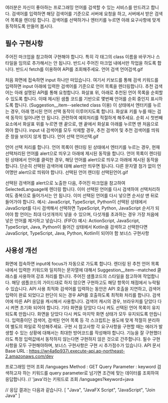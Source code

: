 여러분은 자신이 좋아하는 프로그래밍 언어를 검색할 수 있는 서비스를 만드려고 합니다. 검색어를 입력하면 해당 검색어를 기준으로 서버에 요청을 하고, 서버에서 받은 검색어 목록을 렌더링 합니다. 검색어를 선택하거나 엔터키를 누르면 아래 요구사항에 맞게 동작하도록 만들어 봅시다.

## 필수 구현사항

주어진 마크업을 참고하여 구현해야 합니다. 특히 각 태그의 class 이름을 바꾸거나 스타일을 임의로 추가해서는 안 됩니다. 반드시 주어진 마크업 내에서만 작업을 하도록 합니다.
반드시 fetch를 이용하여 API를 조회해주세요.
언어 검색
언어검색.gif

처음 화면에 접속하면 input 하나만 떠있습니다.
여기서 키보드를 통해 검색 키워드를 입력하면 input 아래에 입력한 검색어를 기준으로 언어 목록을 렌더링합니다. 추천 검색어는 아래 설명된 API를 통해 요청합니다.
화살표 위, 아래로 추천된 언어 목록을 순회할 수 있도록 합니다. 이때 제시된 샘플 코드를 기반으로 몇번째 언어를 순회 중인지 표시하도록 합니다. (Suggestion\_\_item--selected class 이용)
이 상태에서 엔터키를 누르는 경우, 아래 명시된 언어 선택 동작이 이루어지도록 합니다.
화살표 키를 누를 때는 검색 동작이 일어나면 안 됩니다. 관련하여 예외처리를 적절하게 해주세요.
순회 시 첫번째 요소에서 화살표 위를 누르면 맨 끝으로, 맨 끝에서 화살표 아래를 누르면 맨 처음으로 와야 합니다.
input 내 검색어를 모두 삭제할 경우, 추천 검색어 및 추천 검색어를 띄워준 창을 보이지 않게 합니다.
언어 선택
언어선택.gif

언어 선택 처리를 합니다.
언어 목록이 렌더링 된 상태에서 엔터키를 누르는 경우, 현재 선택처리된 언어를 alert으로 띄우고 아래에 제시된 동작을 합니다.
언어 목록이 렌더링 된 상태에서 언어를 클릭한 경우, 해당 언어를 alert으로 띄우고 아래에 제시된 동작을 합니다.
단순히 선택된 검색어에 대해 alert만 띄우면 됩니다.
다른 문자열 첨가 없이 언어명만 alert으로 띄워야 합니다.
선택된 언어 렌더링
선택된언어.gif

선택된 검색어를 alert으로 노출한 다음, 주어진 마크업을 참고하여 SelectedLanguage에 렌더링 합니다.
이미 선택된 언어를 다시 검색하여 선택처리하여도 중복으로 들어가서는 안 됩니다.
이미 선택된 언어를 다시 넣으면 순서상 맨 뒤로 들어가야 합니다.
예시: JavaScript, TypeScript, Python이 선택된 상태에서 JavaScript를 다시 검색해서 선택하면 TypeScript, Python, JavaScript 순서가 되어야 함
언어는 최대 다섯개까지 넣을 수 있으며, 다섯개를 초과하는 경우 가장 처음에 넣은 언어를 제거하고 넣습니다. (FIFO)
예시: ActionScript, JavaScript, TypeScript, Java, Python이 들어간 상태에서 Kotlin을 검색하고 선택한다면 JavaScript, TypeScript, Java, Python, Kotlin이 되어야 함
보너스 구현사항

## 사용성 개선

화면에 접속하면 input에 focus가 자동으로 가도록 합니다.
렌더링 된 추천 언어 목록 내에서 입력한 키워드와 일치하는 문자열에 대해서 Suggestion\_\_item--matched 클래스를 사용하여 강조 처리를 합니다.
주어진 샘플코드의 스타일을 참고하여 작업합니다.
해당 샘플코드의 가이드대로 하지 않으면 구현하고도 해당 항목이 채점에서 누락될 수 있습니다.
API 사용 최적화
검색어를 입력하는 동안은 API 호출을 지연하고, 검색어 입력이 완료 되었다고 판단이 되는 경우 API를 호출하도록 최적화 처리를 합니다.
검색어에 따른 API 응답을 캐시해서 사용합니다. 검색어 캐시의 경우, 브라우저를 닫았다 다시 켜면 초기화 되어야 합니다.
기타
화면을 닫았다 다시 켜도 선택된 언어 목록이 유지되도록 만듭니다.
화면을 닫았다 다시 켜도 마지막 화면 상태가 모두 유지되도록 만듭니다.
입력중이던 검색어, 검색된 언어 목록 등
각 스크립트는 용도에 맞게 적절히 분리하여 별도의 파일로 작성해주세요.
구현 시 참고사항
각 요구사항을 구현할 때는 에러가 발생할 수 있는 상황에 대해서는 최대한 방어코드를 작성해야 합니다.
기능을 잘 구현했더라도 특정 입력값에서 동작하지 않는다면 구현하지 않은 것으로 간주합니다.
필수 구현사항을 모두 구현해야하며, 보너스 구현사항은 구현 시 추가점수가 있습니다.
API 문서
Base URL : https://wr4a6p937i.execute-api.ap-northeast-2.amazonaws.com/dev

프로그래밍 언어 조회
/languages
Method : GET
Query Parameter : keyword
검색하고자 하는 키워드를 query parameter로 넘기면 조건에 맞는 데이터를 조회하여 응답합니다.
// 'java'라는 키워드로 조회
/languages?keyword=java

// 응답 결과는 다음과 같습니다.
[
"Java",
"JavaFX Script",
"JavaScript",
"Join Java"
]
